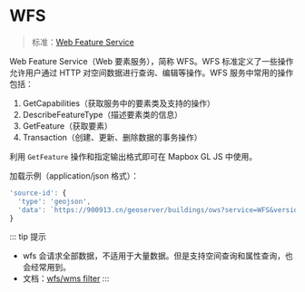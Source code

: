 # WFS

> 标准：[Web Feature Service](http://www.opengeospatial.org/standards/wfs)

Web Feature Service（Web 要素服务），简称 WFS。WFS 标准定义了一些操作允许用户通过 HTTP 对空间数据进行查询、编辑等操作。WFS 服务中常用的操作包括：

1. GetCapabilities（获取服务中的要素类及支持的操作）
2. DescribeFeatureType（描述要素类的信息）
3. GetFeature（获取要素）
4. Transaction（创建、更新、删除数据的事务操作）

利用 `GetFeature` 操作和指定输出格式即可在 Mapbox GL JS 中使用。

加载示例（application/json 格式）：

```js
'source-id': {
  'type': 'geojson',
  'data': `https://900913.cn/geoserver/buildings/ows?service=WFS&version=2.0.0&request=GetFeature&typeName=buildings:cq_point&outputFormat=application/json`
}
```

::: tip 提示

- wfs 会请求全部数据，不适用于大量数据。但是支持空间查询和属性查询，也会经常用到。
- 文档：[wfs/wms filter](https://docs.geoserver.org/latest/en/user/filter/index.html#filtering)
  :::
